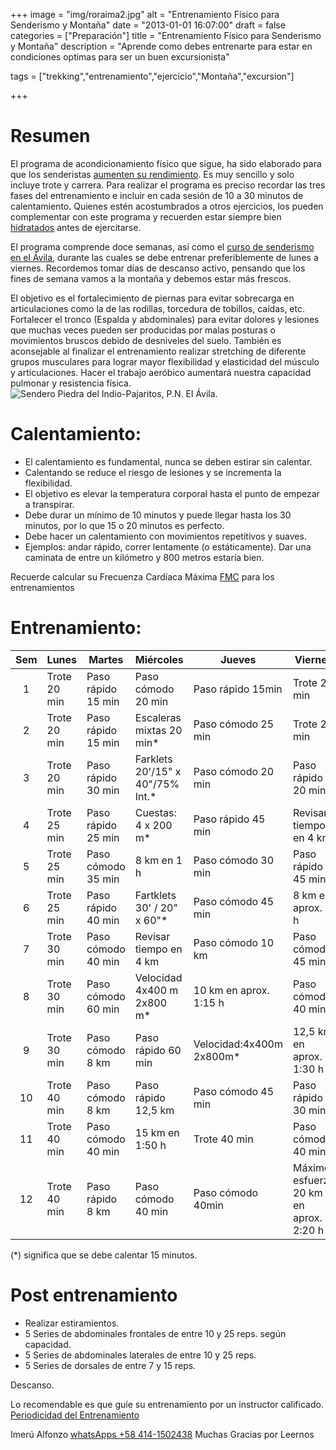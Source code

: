 +++
image = "img/roraima2.jpg" 
alt = "Entrenamiento Físico para Senderismo y Montaña" 
date = "2013-01-01 16:07:00"
draft = false 
categories = ["Preparación"] 
title = "Entrenamiento Físico para Senderismo y Montaña" 
description = "Aprende como debes entrenarte para estar en condiciones optimas para ser un buen excursionista" 

tags = ["trekking","entrenamiento","ejercicio","Montaña","excursion"] 

+++
# Resumen
El programa de acondicionamiento físico que sigue, ha sido elaborado para que los senderistas [aumenten su rendimiento](/post/reaccion-del-cuerpo-despues-de/). Es muy sencillo y solo incluye trote y carrera. Para realizar el programa es preciso recordar las tres fases del entrenamiento e incluir en cada sesión de 10 a 30 minutos de calentamiento. Quienes estén acostumbrados a otros ejercicios, los pueden complementar con este programa y recuerden estar siempre bien [hidratados](/post/protocolo-de-hidratacion/) antes de ejercitarse.

El programa comprende doce semanas, así como el [curso de senderismo en el Ávila](/post/curso-de-senderismo-en-el-avila/), durante las cuales se debe entrenar preferiblemente de lunes a viernes. Recordemos tomar días de descanso activo, pensando que los fines de semana vamos a la montaña y debemos estar más frescos.

El objetivo es el fortalecimiento de piernas para evitar sobrecarga en articulaciones como la de las rodillas, torcedura de tobillos, caídas, etc. Fortalecer el tronco (Espalda y abdominales) para evitar dolores y lesiones que muchas veces pueden ser producidas por malas posturas o movimientos bruscos debido de desniveles del suelo. También es aconsejable al finalizar el entrenamiento realizar stretching de diferente grupos musculares para lograr mayor flexibilidad y elasticidad del músculo y articulaciones. Hacer el trabajo aeróbico aumentará nuestra capacidad pulmonar y resistencia física.
![](/img/avila4.jpg "Sendero Piedra del Indio-Pajaritos, P.N. El Ávila.")
# Calentamiento:
- El calentamiento es fundamental, nunca se deben estirar sin calentar.
- Calentando se reduce el riesgo de lesiones y se incrementa la flexibilidad.
- El objetivo es elevar la temperatura corporal hasta el punto de empezar a transpirar.
- Debe durar un mínimo de 10 minutos y puede llegar hasta los 30 minutos, por lo que 15 o 20 minutos es perfecto. 
- Debe hacer un calentamiento con movimientos repetitivos y suaves.
- Ejemplos: andar rápido, correr lentamente (o estáticamente). Dar una caminata de entre un kilómetro y 800 metros estaría bien.

Recuerde calcular su Frecuenza Cardíaca Máxima [FMC](/post/entrenamiento-rendimiento-cardiaco/) para los entrenamientos
# Entrenamiento:
|Sem|Lunes|Martes|Miércoles|Jueves|Viernes| 
|:---:|-----|------|---------|------|-------| 
|1|Trote 20 min|Paso rápido 15 min|Paso cómodo 20 min|Paso rápido 15min|Trote 20 min| 
|2|Trote 20 min|Paso rápido 15 min|Escaleras mixtas 20 min*|Paso cómodo 25 min|Trote 20 min| 
|3|Trote 20 min|Paso rápido 30 min|Farklets 20'/15" x 40"/75% Int.*|Paso cómodo 20 min|Paso rápido 20 min| 
|4|Trote 25 min|Paso rápido 25 min|Cuestas: 4 x 200 m*|Paso rápido 45 min|Revisar tiempo en 4 km| 
|5|Trote 25 min|Paso cómodo 35 min|8 km en 1 h|Paso cómodo 30 min|Paso rápido 45 min| 
|6|Trote 25 min|Paso rápido 40 min|Fartklets 30' / 20" x 60"*|Paso cómodo 45 min|8 km en aprox. 1 h| 
|7|Trote 30 min|Paso cómodo 40 min|Revisar tiempo en 4 km|Paso cómodo 10 km|Paso cómodo 45 min| 
|8|Trote 30 min|Paso cómodo 60 min|Velocidad 4x400 m 2x800 m*|10 km en aprox. 1:15 h|Paso cómodo 40 min| 
|9|Trote 30 min|Paso cómodo 8 km|Paso rápido 60 min|Velocidad:4x400m 2x800m*|12,5 km en aprox. 1:30 h| 
|10|Trote 40 min|Paso cómodo 8 km|Paso rápido 12,5 km|Paso cómodo 45 min|Paso rápido 30 min| 
|11|Trote 40 min|Paso cómodo 40 min|15 km en 1:50 h|Trote 40 min|Paso cómodo 40 min| 
|12|Trote 40 min|Paso rápido 8 km|Paso cómodo 40 min|Paso cómodo 40min|Máximo esfuerzo 20 km en aprox. 2:20 h| 

(*) significa que se debe calentar 15 minutos.
# Post entrenamiento
- Realizar estiramientos.
- 5 Series de abdominales frontales de entre 10 y 25 reps. según capacidad.
- 5 Series de abdominales laterales de entre 10 y 25 reps.
- 5 Series de dorsales de entre 7 y 15 reps.

Descanso.

Lo recomendable es que guíe su entrenamiento por un instructor calificado.
[Periodicidad del Entrenamiento](/post/reaccion-del-cuerpo-despues-de/)

Imerú Alfonzo [whatsApps +58 414-1502438](https://wa.me/584141502438)
Muchas Gracias por Leernos

